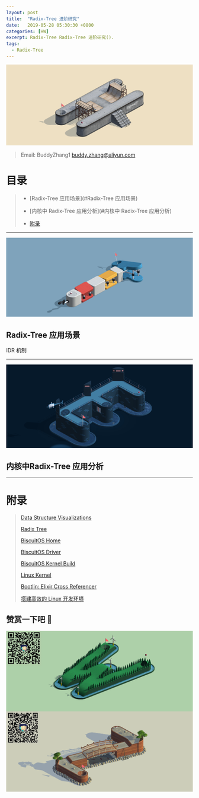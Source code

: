 ```yaml
---
layout: post
title:  "Radix-Tree 进阶研究"
date:   2019-05-28 05:30:30 +0800
categories: [HW]
excerpt: Radix-Tree Radix-Tree 进阶研究().
tags:
  - Radix-Tree
---
```


![DTS](https://raw.githubusercontent.com/EmulateSpace/PictureSet/master/BiscuitOS/kernel/IND00000H.jpg)

> Email: BuddyZhang1 <buddy.zhang@aliyun.com>


# 目录

> - [Radix-Tree 应用场景](#Radix-Tree 应用场景)
>
> - [内核中 Radix-Tree 应用分析](#内核中 Radix-Tree 应用分析)
>
> - [附录](#附录)

-----------------------------------
<span id="Radix-Tree 应用场景"></span>

![DTS](https://raw.githubusercontent.com/EmulateSpace/PictureSet/master/BiscuitOS/kernel/IND00000T.jpg)

## Radix-Tree 应用场景

IDR 机制

-----------------------------------
<span id="内核中Radix-Tree 应用分析"></span>

![DTS](https://raw.githubusercontent.com/EmulateSpace/PictureSet/master/BiscuitOS/kernel/IND00000E.jpg)

## 内核中Radix-Tree 应用分析

-----------------------------------------------

# <span id="附录">附录</span>

> [Data Structure Visualizations](https://www.cs.usfca.edu/~galles/visualization/Algorithms.html)
>
> [Radix Tree](https://biscuitos.github.io/blog/RADIX-TREE/)
>
> [BiscuitOS Home](https://biscuitos.github.io/)
>
> [BiscuitOS Driver](https://biscuitos.github.io/blog/BiscuitOS_Catalogue/)
>
> [BiscuitOS Kernel Build](https://biscuitos.github.io/blog/Kernel_Build/)
>
> [Linux Kernel](https://www.kernel.org/)
>
> [Bootlin: Elixir Cross Referencer](https://elixir.bootlin.com/linux/latest/source)
>
> [搭建高效的 Linux 开发环境](https://biscuitos.github.io/blog/Linux-debug-tools/)

## 赞赏一下吧 🙂

![MMU](https://raw.githubusercontent.com/EmulateSpace/PictureSet/master/BiscuitOS/kernel/HAB000036.jpg)
